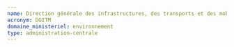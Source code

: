 ```yaml
---
name: Direction générale des infrastructures, des transports et des mobilités
acronym: DGITM
domaine_ministeriel: environnement
type: administration-centrale
---
```


